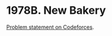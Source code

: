 # 1978B. New Bakery

[Problem statement on Codeforces](https://codeforces.com/problemset/problem/1978/B?locale=en).